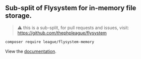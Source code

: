 ## Sub-split of Flysystem for in-memory file storage.

> ⚠️ this is a sub-split, for pull requests and issues, visit: https://github.com/thephpleague/flysystem

```bash
composer require league/flysystem-memory
```

View the [documentation](https://flysystem.thephpleague.com/v2/docs/adapter/in-memory/).
